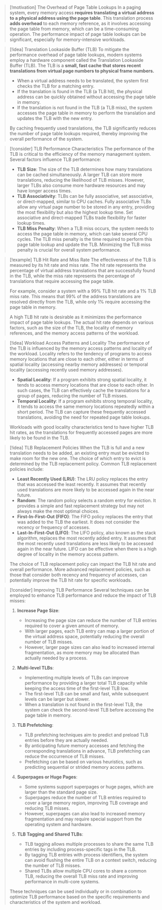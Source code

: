 > [!motivation] The Overhead of Page Table Lookups
> In a paging system, every memory access **requires translating a virtual address to a physical address using the page table**. This translation process **adds overhead** to each memory reference, as it involves accessing the page table from memory, which can be a time-consuming operation. The performance impact of page table lookups can be significant, especially for memory-intensive workloads.

> [!idea] Translation Lookaside Buffer (TLB)
> To mitigate the performance overhead of page table lookups, modern systems employ a hardware component called the Translation Lookaside Buffer (TLB). The TLB is a **small, fast cache that stores recent translations from virtual page numbers to physical frame numbers.**
> - When a virtual address needs to be translated, the system first checks the TLB for a matching entry.
> - If the translation is found in the TLB (a TLB hit), the physical address can be quickly obtained without accessing the page table in memory.
> - If the translation is not found in the TLB (a TLB miss), the system accesses the page table in memory to perform the translation and updates the TLB with the new entry.
> 
> By caching frequently used translations, the TLB significantly reduces the number of page table lookups required, thereby improving the overall performance of the system.

> [!consider] TLB Performance Characteristics
> The performance of the TLB is critical to the efficiency of the memory management system. Several factors influence TLB performance:
> - **TLB Size**: The size of the TLB determines how many translations can be cached simultaneously. A larger TLB can store more translations, reducing the likelihood of TLB misses. However, larger TLBs also consume more hardware resources and may have longer access times.
> - **TLB Associativity**: TLBs can be fully associative, set associative, or direct-mapped, similar to CPU caches. Fully associative TLBs allow any virtual page number to be stored in any entry, providing the most flexibility but also the highest lookup time. Set associative and direct-mapped TLBs trade flexibility for faster lookup times.
> - **TLB Miss Penalty**: When a TLB miss occurs, the system needs to access the page table in memory, which can take several CPU cycles. The TLB miss penalty is the time required to perform this page table lookup and update the TLB. Minimizing the TLB miss penalty is crucial for overall system performance.

> [!example] TLB Hit Rate and Miss Rate
> The effectiveness of the TLB is measured by its hit rate and miss rate. The hit rate represents the percentage of virtual address translations that are successfully found in the TLB, while the miss rate represents the percentage of translations that require accessing the page table.
> 
> For example, consider a system with a 99% TLB hit rate and a 1% TLB miss rate. This means that 99% of the address translations are resolved directly from the TLB, while only 1% require accessing the page table in memory.
> 
> A high TLB hit rate is desirable as it minimizes the performance impact of page table lookups. The actual hit rate depends on various factors, such as the size of the TLB, the locality of memory references, and the memory access patterns of the workload.

> [!idea] Workload Access Patterns and Locality
> The performance of the TLB is influenced by the memory access patterns and locality of the workload. Locality refers to the tendency of programs to access memory locations that are close to each other, either in terms of spatial locality (accessing nearby memory addresses) or temporal locality (accessing recently used memory addresses).
> - **Spatial Locality**: If a program exhibits strong spatial locality, it tends to access memory locations that are close to each other. In such cases, the TLB can effectively cache the translations for a group of pages, reducing the number of TLB misses.
> - **Temporal Locality**: If a program exhibits strong temporal locality, it tends to access the same memory locations repeatedly within a short period. The TLB can capture these frequently accessed translations, avoiding the need for repeated page table lookups.
> 
> Workloads with good locality characteristics tend to have higher TLB hit rates, as the translations for frequently accessed pages are more likely to be found in the TLB.

> [!idea] TLB Replacement Policies
> When the TLB is full and a new translation needs to be added, an existing entry must be evicted to make room for the new one. The choice of which entry to evict is determined by the TLB replacement policy. Common TLB replacement policies include:
> - **Least Recently Used (LRU)**: The LRU policy replaces the entry that was accessed the least recently. It assumes that recently used translations are more likely to be accessed again in the near future.
> - **Random**: The random policy selects a random entry for eviction. It provides a simple and fast replacement strategy but may not always make the most optimal choices.
> - **First-In-First-Out (FIFO)**: The FIFO policy replaces the entry that was added to the TLB the earliest. It does not consider the recency or frequency of accesses.
> - **Last-In-First-Out (LIFO)**: The LIFO policy, also known as the stack algorithm, replaces the most recently added entry. It assumes that the most recently used translations are less likely to be accessed again in the near future. LIFO can be effective when there is a high degree of locality in the memory access pattern.
>
> The choice of TLB replacement policy can impact the TLB hit rate and overall performance. More advanced replacement policies, such as those that consider both recency and frequency of accesses, can potentially improve the TLB hit rate for specific workloads.

> [!consider] Improving TLB Performance
> Several techniques can be employed to enhance TLB performance and reduce the impact of TLB misses:
> 
> 1. **Increase Page Size**:
>    - Increasing the page size can reduce the number of TLB entries required to cover a given amount of memory.
>    - With larger pages, each TLB entry can map a larger portion of the virtual address space, potentially reducing the overall number of TLB misses.
>    - However, larger page sizes can also lead to increased internal fragmentation, as more memory may be allocated than actually needed by a process.
> 
> 2. **Multi-level TLBs**:
>    - Implementing multiple levels of TLBs can improve performance by providing a larger total TLB capacity while keeping the access time of the first-level TLB low.
>    - The first-level TLB can be small and fast, while subsequent levels can be larger but slower.
>    - When a translation is not found in the first-level TLB, the system can check the second-level TLB before accessing the page table in memory.
> 
> 3. **TLB Prefetching**:
>    - TLB prefetching techniques aim to predict and preload TLB entries before they are actually needed.
>    - By anticipating future memory accesses and fetching the corresponding translations in advance, TLB prefetching can reduce the occurrence of TLB misses.
>    - Prefetching can be based on various heuristics, such as predicting sequential or strided memory access patterns.
> 
> 4. **Superpages or Huge Pages**:
>    - Some systems support superpages or huge pages, which are larger than the standard page size.
>    - Superpages reduce the number of TLB entries required to cover a large memory region, improving TLB coverage and reducing TLB misses.
>    - However, superpages can also lead to increased memory fragmentation and may require special support from the operating system and hardware.
> 
> 5. **TLB Tagging and Shared TLBs**:
>    - TLB tagging allows multiple processes to share the same TLB entries by including process-specific tags in the TLB.
>    - By tagging TLB entries with process identifiers, the system can avoid flushing the entire TLB on a context switch, reducing the number of TLB misses.
>    - Shared TLBs allow multiple CPU cores to share a common TLB, reducing the overall TLB miss rate and improving performance in multi-core systems.
> 
> These techniques can be used individually or in combination to optimize TLB performance based on the specific requirements and characteristics of the system and workload.